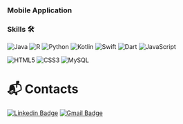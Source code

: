 ### Mobile Application 

<!-- - 🌱 I’m currently learning **Blockchains and Solidity for Dapps** -->

### Skills 🛠
![Java](https://img.shields.io/badge/Java-007396.svg?&style=for-the-badge&logo=Java&logoColor=white)
![R](https://img.shields.io/badge/R-276DC3.svg?&style=for-the-badge&logo=R&logoColor=white)
![Python](https://img.shields.io/badge/Python-3776AB.svg?&style=for-the-badge&logo=Python&logoColor=white)
![Kotlin](https://img.shields.io/badge/Kotlin-7F52FF.svg?&style=for-the-badge&logo=Kotlin&logoColor=white)
![Swift](https://img.shields.io/badge/Swift-F05138.svg?&style=for-the-badge&logo=Swift&logoColor=white)
![Dart](https://img.shields.io/badge/Dart-0175C2.svg?&style=for-the-badge&logo=Dart&logoColor=white)
![JavaScript](https://img.shields.io/badge/JavaScript-F7DF1E.svg?&style=for-the-badge&logo=JavaScript&logoColor=white)

![HTML5](https://img.shields.io/badge/HTML5-E34F26.svg?&style=for-the-badge&logo=HTML5&logoColor=white)
![CSS3](https://img.shields.io/badge/CSS3-1572B6.svg?&style=for-the-badge&logo=CSS3&logoColor=white)
![MySQL](https://img.shields.io/badge/MySQL-4479A1.svg?&style=for-the-badge&logo=MySQL&logoColor=white)
 
# :mailbox_with_mail: Contacts
[![Linkedin Badge](https://img.shields.io/badge/-LinkedIn-blue?style=flat-square&logo=Linkedin&logoColor=white&link=https://www.linkedin.com/in/teddy-yeung-73291b1b1/)](https://www.linkedin.com/in/teddy-yeung-73291b1b1/)
[![Gmail Badge](https://img.shields.io/badge/Gmail-d14836?style=flat-square&logo=Gmail&logoColor=white&link=mailto:chgksl@ajou.ac.kr)](mailto:chgksl@ajou.ac.kr)
<!--
**TeddyYeung/TeddyYeung** is a ✨ _special_ ✨ repository because its `README.md` (this file) appears on your GitHub profile.

Here are some ideas to get you started:

- 🔭 I’m currently working on ...
- 🌱 I’m currently learning ...
- 👯 I’m looking to collaborate on ...
- 🤔 I’m looking for help with ...
- 💬 Ask me about ...
- 📫 How to reach me: ...
- 😄 Pronouns: ...
- ⚡ Fun fact: ...
-->
